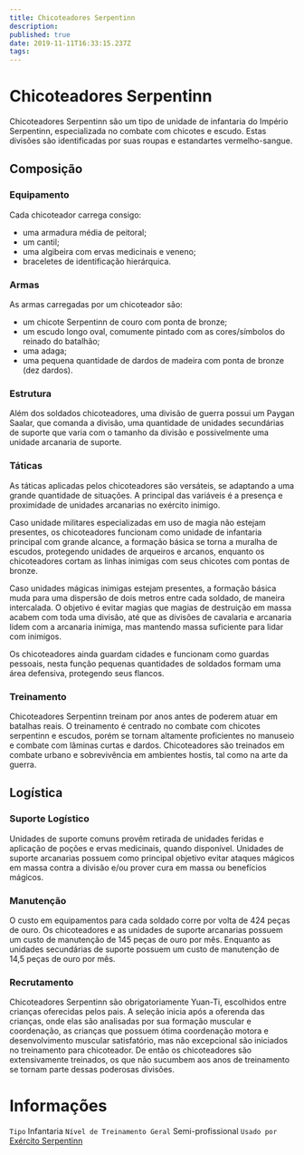 ```yaml
---
title: Chicoteadores Serpentinn
description: 
published: true
date: 2019-11-11T16:33:15.237Z
tags: 
---
```


<!-- SUBTITLE: Visão geral sobre Chicoteadores Serpentinn -->

# Chicoteadores Serpentinn
Chicoteadores Serpentinn são um tipo de unidade de infantaria do Império Serpentinn, especializada no combate com chicotes e escudo. Estas divisões são identificadas por suas roupas e estandartes vermelho-sangue. 

## Composição

### Equipamento
Cada chicoteador carrega consigo:
* uma armadura média de peitoral;
* um cantil;
* uma algibeira com ervas medicinais e veneno;
* braceletes de identificação hierárquica.

### Armas
As armas carregadas por um chicoteador são:
* um chicote Serpentinn de couro com ponta de bronze;
* um escudo longo oval, comumente pintado com as cores/símbolos do reinado do batalhão;
* uma adaga;
* uma pequena quantidade de dardos de madeira com ponta de bronze (dez dardos).

### Estrutura
Além dos soldados chicoteadores, uma divisão de guerra possui um Paygan Saalar, que comanda a divisão, uma quantidade de unidades secundárias de suporte que varia com o tamanho da divisão e possivelmente uma unidade arcanaria de suporte.

### Táticas
As táticas aplicadas pelos chicoteadores são versáteis, se adaptando a uma grande quantidade de situações. A principal das variáveis é a presença e proximidade de unidades arcanarias no exército inimigo.

Caso unidade militares especializadas em uso de magia não estejam presentes, os chicoteadores funcionam como unidade de infantaria principal com grande alcance, a formação básica se torna a muralha de escudos, protegendo unidades de arqueiros e arcanos, enquanto os chicoteadores cortam as linhas inimigas com seus chicotes com pontas de bronze. 

Caso unidades mágicas inimigas estejam presentes, a formação básica muda para uma dispersão de dois metros entre cada soldado, de maneira intercalada. O objetivo é evitar magias que magias de destruição em massa acabem com toda uma divisão, até que as divisões de cavalaria e arcanaria lidem com a arcanaria inimiga, mas mantendo massa suficiente para lidar com inimigos.   

Os chicoteadores ainda guardam cidades e funcionam como guardas pessoais, nesta função pequenas quantidades de soldados formam uma área defensiva, protegendo seus flancos.

### Treinamento
Chicoteadores Serpentinn treinam por anos antes de poderem atuar em batalhas reais. O treinamento é centrado no combate com chicotes serpentinn e escudos, porém se tornam altamente proficientes no manuseio e combate com lâminas curtas e dardos. Chicoteadores são treinados em combate urbano e sobrevivência em ambientes hostis, tal como na arte da guerra.

## Logística

### Suporte Logístico
Unidades de suporte comuns provêm retirada de unidades feridas e aplicação de poções e ervas medicinais, quando disponível. Unidades de suporte arcanarias possuem como principal objetivo evitar ataques mágicos em massa contra a divisão e/ou prover cura em massa ou benefícios mágicos.

### Manutenção
O custo em equipamentos para cada soldado corre por volta de 424 peças de ouro. Os chicoteadores e as unidades de suporte arcanarias possuem um custo de manutenção de 145 peças de ouro por mês. Enquanto as unidades secundárias de suporte possuem um custo de manutenção de 14,5 peças de ouro por mês.

### Recrutamento
Chicoteadores Serpentinn são obrigatoriamente Yuan-Ti, escolhidos entre crianças oferecidas pelos pais. A seleção inicia após a oferenda das crianças, onde elas são analisadas por sua formação muscular e coordenação, as crianças que possuem ótima coordenação motora e desenvolvimento muscular satisfatório, mas não excepcional são iniciados no treinamento para chicoteador. De então os chicoteadores são extensivamente treinados, os que não sucumbem aos anos de treinamento se tornam parte dessas poderosas divisões.

# Informações
`Tipo` Infantaria
`Nível de Treinamento Geral` Semi-profissional
`Usado por` [Exército Serpentinn](http://localhost/faccoes/nacoes/exercito-serpentinn#exercito-serpentinn) 
